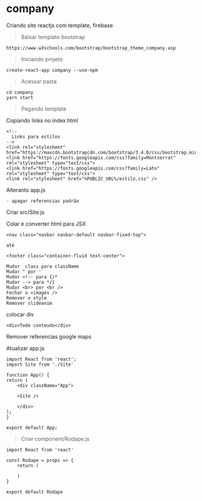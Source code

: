 # company
Criando site reactjs com template, firebase


>Baixar template bootstrap

	https://www.w3schools.com/bootstrap/bootstrap_theme_company.asp

>Iniciando projeto

	create-react-app company --use-npm

>Acessar pasta

    cd company
    yarn start

>Pegando template

Copiando links no index.html

    <!--
      Links para estilos
    -->
    <link rel="stylesheet" href="https://maxcdn.bootstrapcdn.com/bootstrap/3.4.0/css/bootstrap.min.css">
    <link href="https://fonts.googleapis.com/css?family=Montserrat" rel="stylesheet" type="text/css">
    <link href="https://fonts.googleapis.com/css?family=Lato" rel="stylesheet" type="text/css">
    <link rel="stylesheet" href="%PUBLIC_URL%/estilo.css" /> 

Alteranto app.js

    - apagar referencias padrão

Criar src/Site.js

Colar e converter html para JSX

    <nav class="navbar navbar-default navbar-fixed-top">

    até

    <footer class="container-fluid text-center">

    Mudar  class para className
    Mudar " por '
    Mudar <!-- para {/*
    Mudar --> para */}
    Mudar <br> por <br />
    Fechar o <images />
    Remover o style
    Remover slideanim

colocar div

    <div>Todo conteudo</div>

Remover referencias google maps

Atualizar app.js

    import React from 'react';
    import Site from './Site'

    function App() {
    return (
        <div className="App">

        <Site />
                
        </div>
    );
    }

    export default App;


>Criar component/Rodape.js

    import React from 'react'

    const Rodape = props => {
        return (
            
        )
    }

    export default Rodape

